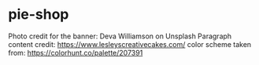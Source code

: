 # pie-shop
Photo credit for the banner: Deva Williamson on Unsplash
Paragraph content credit: https://www.lesleyscreativecakes.com/
color scheme taken from: https://colorhunt.co/palette/207391